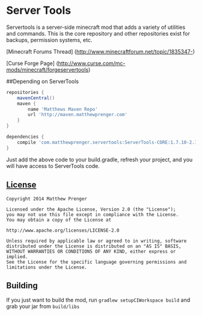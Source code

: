 Server Tools
========

Servertools is a server-side minecraft mod that adds a variety of utilities and commands. This is the core repository and other repositories exist for backups, permission systems, etc.

[Minecraft Forums Thread] (http://www.minecraftforum.net/topic/1835347-)

[Curse Forge Page] (http://www.curse.com/mc-mods/minecraft/forgeservertools)

##Depending on ServerTools
```groovy
repositories {
    mavenCentral()
    maven {
        name 'Matthews Maven Repo'
        url 'http://maven.matthewprenger.com'
    }
}

dependencies {
    compile 'com.matthewprenger.servertools:ServerTools-CORE:1.7.10-2.1.0.41'
}
```

Just add the above code to your build.gradle, refresh your project, and you will have access to ServerTools code.


[License](LICENSE)
-------
	Copyright 2014 Matthew Prenger

	Licensed under the Apache License, Version 2.0 (the "License");
	you may not use this file except in compliance with the License.
	You may obtain a copy of the License at

	http://www.apache.org/licenses/LICENSE-2.0

	Unless required by applicable law or agreed to in writing, software
	distributed under the License is distributed on an "AS IS" BASIS,
	WITHOUT WARRANTIES OR CONDITIONS OF ANY KIND, either express or implied.
	See the License for the specific language governing permissions and
	limitations under the License.

Building
--------
If you just want to build the mod, run `gradlew setupCIWorkspace build` and grab your jar from `build/libs`